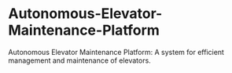 # Autonomous-Elevator-Maintenance-Platform
Autonomous Elevator Maintenance Platform: A system for efficient management and maintenance of elevators.
